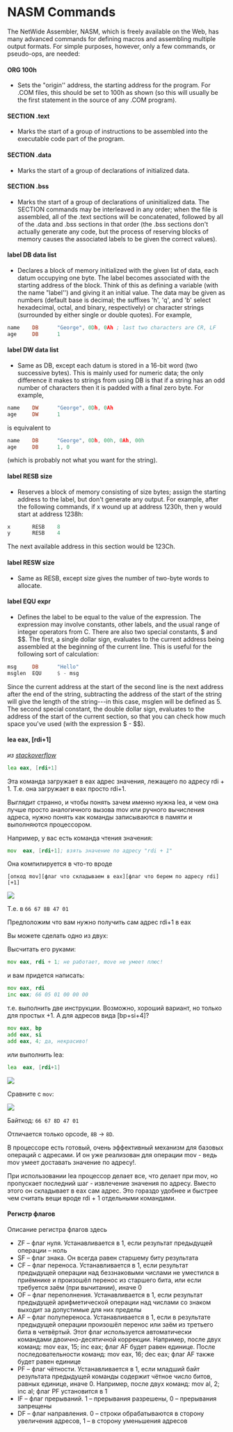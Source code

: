 # NASM Commands

The NetWide Assembler, NASM, which is freely available on the Web, has many advanced commands for defining macros and assembling multiple output formats. For simple purposes, however, only a few commands, or pseudo-ops, are needed:

#### ORG 100h
* Sets the "origin'' address, the starting address for the program. For .COM files, this should be set to 100h as shown (so this will usually be the first statement in the source of any .COM program).

#### SECTION .text
* Marks the start of a group of instructions to be assembled into the executable code part of the program.

#### SECTION .data
* Marks the start of a group of declarations of initialized data.
#### SECTION .bss
* Marks the start of a group of declarations of uninitialized data. The SECTION commands may be interleaved in any order; when the file is assembled, all of the .text sections will be concatenated, followed by all of the .data and .bss sections in that order (the .bss sections don't actually generate any code, but the process of reserving blocks of memory causes the associated labels to be given the correct values).
#### label DB data list
* Declares a block of memory initialized with the given list of data, each datum occupying one byte. The label becomes associated with the starting address of the block. Think of this as defining a variable (with the name "label'') and giving it an initial value. The data may be given as numbers (default base is decimal; the suffixes 'h', 'q', and 'b' select hexadecimal, octal, and binary, respectively) or character strings (surrounded by either single or double quotes). For example,
```asm
name    DB      "George", 0Dh, 0Ah ; last two characters are CR, LF
age     DB      1
```

#### label DW data list
* Same as DB, except each datum is stored in a 16-bit word (two successive bytes). This is mainly used for numeric data; the only difference it makes to strings from using DB is that if a string has an odd number of characters then it is padded with a final zero byte. For example,
```asm
name    DW      "George", 0Dh, 0Ah
age     DW      1
```

is equivalent to
```asm
name    DB      "George", 0Dh, 00h, 0Ah, 00h
age     DB      1, 0
```
(which is probably not what you want for the string).
#### label RESB size
* Reserves a block of memory consisting of size bytes; assign the starting address to the label, but don't generate any output. For example, after the following commands, if x wound up at address 1230h, then y would start at address 1238h:
```asm
x       RESB    8
y       RESB    4
```

The next available address in this section would be 123Ch.

#### label RESW size
* Same as RESB, except size gives the number of two-byte words to allocate.

####  label EQU expr
* Defines the label to be equal to the value of the expression. The expression may involve constants, other labels, and the usual range of integer operators from C. There are also two special constants, $ and $$. The first, a single dollar sign, evaluates to the current address being assembled at the beginning of the current line. This is useful for the following sort of calculation:
```asm
msg     DB      "Hello"
msglen  EQU     $ - msg
```

Since the current address at the start of the second line is the next address after the end of the string, subtracting the address of the start of the string will give the length of the string---in this case, msglen will be defined as 5. The second special constant, the double dollar sign, evaluates to the address of the start of the current section, so that you can check how much space you've used (with the expression $ - $$).


#### lea eax, [rdi+1]

*из [stackoverflow](https://ru.stackoverflow.com/questions/610242/%D0%90%D1%81%D1%81%D0%B5%D0%BC%D0%B1%D0%BB%D0%B5%D1%80%D0%BD%D0%B0%D1%8F-%D0%BA%D0%BE%D0%BC%D0%B0%D0%BD%D0%B4%D0%B0-lea)*

```asm
lea eax, [rdi+1]
```
Эта команда загружает в eax адрес значения, лежащего по адресу rdi + 1. Т.е. она загружает в eax просто rdi+1.

Выглядит странно, и чтобы понять зачем именно нужна lea, и чем она лучше просто аналогичного вызова mov или ручного вычисления адреса, нужно понять как команды записываются в памяти и выполняются процессором.

Например, у вас есть команда чтения значения:
```asm
mov  eax, [rdi+1]; взять значение по адресу "rdi + 1"
```

Она компилируется в что-то вроде
```
[опкод mov][флаг что складываем в eax][флаг что берем по адресу rdi][+1]
```

![](https://i.stack.imgur.com/YEdtD.png)

Т.е. в `66 67 8B 47 01`

Предположим что вам нужно получить сам адрес rdi+1 в eax

Вы можете сделать одно из двух:

Высчитать его руками:
```asm
mov eax, rdi + 1; не работает, move не умеет плюс!
```
и вам придется написать:
```asm
mov eax, rdi 
inc eax; 66 05 01 00 00 00
```
т.е. выполнить две инструкции. Возможно, хороший вариант, но только для простых +1. А для адресов вида [bp+si+4]?
```asm
mov eax, bp
add eax, si
add eax, 4; да, некрасиво!
```
или выполнить lea:
```asm
lea  eax, [rdi+1]
```

![](https://i.stack.imgur.com/ZlfnK.png)

Сравните с `mov`:

![](https://i.stack.imgur.com/YEdtD.png)

Байткод: `66 67 8D 47 01`

Отличается только opcode, `8B` -> `8D`.

В процессоре есть готовый, очень эффективный механизм для базовых операций с адресами. 
И он уже реализован для операции mov - ведь mov умеет доставать значение по адресу!.

При использовании lea процессор делает все, что делает при mov, 
но пропускает последний шаг - извлечение значения по адресу. 
Вместо этого он складывает в eax сам адрес. Это гораздо удобнее и 
быстрее чем считать вещи вроде rdi + 1 отдельными командами.

#### Регистр флагов

Описание регистра флагов здесь
* ZF – флаг нуля. Устанавливается в 1, если результат предыдущей операции – ноль
* SF – флаг знака. Он всегда равен старшему биту результата
* CF – флаг переноса. Устанавливается в 1, если результат предыдущей операции над беззнаковыми числами не уместился в приёмнике и произошёл перенос из старшего бита, или если требуется заём (при вычитании), иначе 0
* OF – флаг переполнения. Устанавливается в 1, если результат предыдущей арифметической операции над числами со знаком выходит за допустимые для них пределы
* AF – флаг полупереноса. Устанавливается в 1, если в результате предыдущей операции произошёл перенос или заём из третьего бита в четвёртый. Этот флаг используется автоматически командами двоично-десятичной коррекции. Например, после двух команд: mov eax, 15; inc eax; флаг AF будет равен единице. После последовательности команд: mov eax, 16; dec eax; флаг AF также будет равен единице
* PF – флаг чётности. Устанавливается в 1, если младший байт результата предыдущей команды содержит чётное число битов, равных единице, иначе 0. Например, после двух команд: mov al, 2; inc al; флаг PF установится в 1
* IF – флаг прерываний. 1 – прерывания разрешены, 0 – прерывания запрещены
* DF – флаг направления. 0 – строки обрабатываются в сторону увеличения адресов, 1 – в сторону уменьшения адресов


